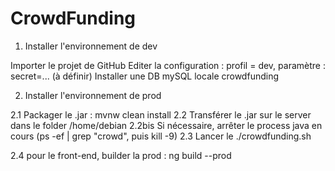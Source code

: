# CrowdFunding

1. Installer l'environnement de dev

Importer le projet de GitHub
Editer la configuration : profil = dev, paramètre : secret=... (à définir)
Installer une DB mySQL locale crowdfunding

2. Installer l'environnement de prod

2.1 Packager le .jar : mvnw clean install
2.2 Transférer le .jar sur le server dans le folder /home/debian
2.2bis Si nécessaire, arrêter le process java en cours (ps -ef | grep "crowd", puis kill -9)
2.3 Lancer le ./crowdfunding.sh

2.4 pour le front-end, builder la prod : ng build --prod
